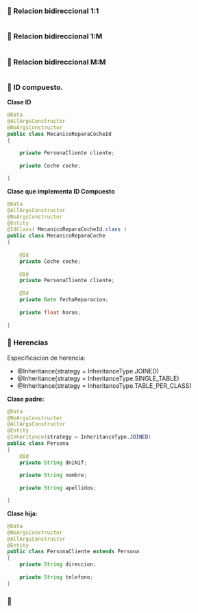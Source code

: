 ### 📌 Relacion bidireccional 1:1
```java
```

### 📌 Relacion bidireccional  1:M
```java
```

### 📌 Relacion bidireccional  M:M
```java
```

### 📌 ID compuesto.
**Clase ID**
```java
@Data
@AllArgsConstructor
@NoArgsConstructor
public class MecanicoReparaCocheId
{
	
	private PersonaCliente cliente;
	
	private Coche coche;

}
```

**Clase que implementa ID Compuesto**
```java
@Data
@AllArgsConstructor
@NoArgsConstructor
@Entity
@IdClass( MecanicoReparaCocheId.class )
public class MecanicoReparaCoche
{
	
	@Id
	private Coche coche;
	
	@Id
	private PersonaCliente cliente;
	
	@Id
	private Date fechaReparacion;
	
	private float horas;
	
}
```

### 📌 Herencias
Especificacion de herencia: 
- @Inheritance(strategy = InheritanceType.JOINED)
- @Inheritance(strategy = InheritanceType.SINGLE_TABLE)
- @Inheritance(strategy = InheritanceType.TABLE_PER_CLASS)    
        
**Clase padre:**
```java
@Data
@NoArgsConstructor
@AllArgsConstructor
@Entity
@Inheritance(strategy = InheritanceType.JOINED)
public class Persona
{
	@Id
	private String dniNif;
	
	private String nombre;
	
	private String apellidos;

}
```
**Clase hija:**
```java
@Data
@NoArgsConstructor
@AllArgsConstructor
@Entity
public class PersonaCliente extends Persona
{
	private String direccion;
	
	private String telefono;
}
```

### 📌 

